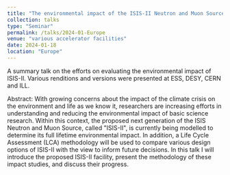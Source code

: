 ```yaml
---
title: "The environmental impact of the ISIS-II Neutron and Muon Source"
collection: talks
type: "Seminar"
permalink: /talks/2024-01-Europe
venue: "various accelerator facilities"
date: 2024-01-18
location: "Europe"
---
```


A summary talk on the efforts on evaluating the environmental impact of ISIS-II. Various renditions and versions were presented at ESS, DESY, CERN and ILL.

Abstract: 
With growing concerns about the impact of the climate crisis on the environment and life as we know it, researchers are increasing efforts in understanding and reducing the environmental impact of basic science research. Within this context, the proposed next generation of the ISIS Neutron and Muon Source, called "ISIS-II", is currently being modelled to determine its full lifetime environmental impact. In addition, a Life Cycle Assessment (LCA) methodology will be used to compare various design options of ISIS-II with the view to inform future decisions. In this talk I will introduce the proposed ISIS-II facility, present the methodology of these impact studies, and discuss their progress.